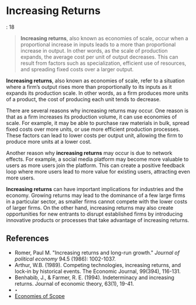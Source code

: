 # Increasing Returns

: 18

> **Increasing returns**, also known as economies of scale, occur when a proportional increase in inputs leads to a more than proportional increase in output. In other words, as the scale of production expands, the average cost per unit of output decreases. This can result from factors such as specialization, efficient use of resources, and spreading fixed costs over a larger output.
> 

**Increasing returns**, also known as economies of scale, refer to a situation where a firm’s output rises more than proportionally to its inputs as it expands its production scale. In other words, as a firm produces more units of a product, the cost of producing each unit tends to decrease.

There are several reasons why increasing returns may occur. One reason is that as a firm increases its production volume, it can use economies of scale. For example, it may be able to purchase raw materials in bulk, spread fixed costs over more units, or use more efficient production processes. These factors can lead to lower costs per output unit, allowing the firm to produce more units at a lower cost.

Another reason why **increasing returns** may occur is due to network effects. For example, a social media platform may become more valuable to users as more users join the platform. This can create a positive feedback loop where more users lead to more value for existing users, attracting even more users.

**Increasing returns** can have important implications for industries and the economy. Growing returns may lead to the dominance of a few large firms in a particular sector, as smaller firms cannot compete with the lower costs of larger firms. On the other hand, increasing returns may also create opportunities for new entrants to disrupt established firms by introducing innovative products or processes that take advantage of increasing returns.

## References

- Romer, Paul M. "Increasing returns and long-run growth." *Journal of political economy* 94.5 (1986): 1002-1037.
- Arthur, W.B. (1989). Competing technologies, increasing returns, and lock-in by historical events. The Economic Journal, 99(394), 116-131.
- Benhabib, J., & Farmer, R. E. (1994). Indeterminacy and increasing returns. Journal of economic theory, 63(1), 19-41.
- ‣
- [Economies of Scope](Economies%20of%20Scope%2017ac0f5171ec81acb64de2119943d8fc.md)